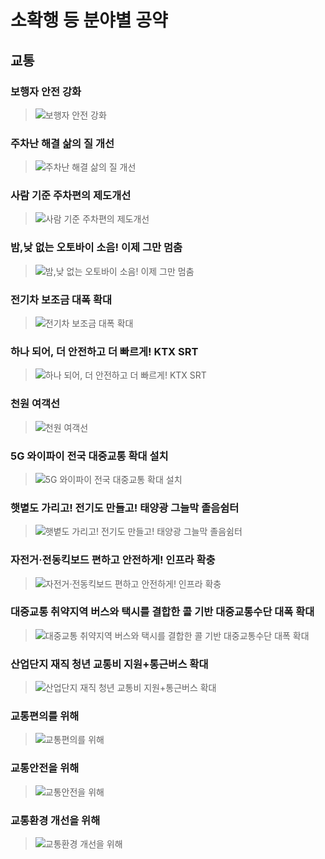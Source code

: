 # 소확행 등 분야별 공약

## 교통

### 보행자 안전 강화
> ![보행자 안전 강화](004_004_001.png)

### 주차난 해결 삶의 질 개선
> ![주차난 해결 삶의 질 개선](004_004_002.png)

### 사람 기준 주차편의 제도개선
> ![사람 기준 주차편의 제도개선](004_004_003.png)

### 밤,낮 없는 오토바이 소음! 이제 그만 멈춤
> ![밤,낮 없는 오토바이 소음! 이제 그만 멈춤](004_004_004.jpg)

### 전기차 보조금 대폭 확대
> ![전기차 보조금 대폭 확대](004_004_005.jpg)

### 하나 되어, 더 안전하고 더 빠르게! KTX SRT
> ![하나 되어, 더 안전하고 더 빠르게! KTX SRT](004_004_006.png)

### 천원 여객선
> ![천원 여객선](004_004_007.png)

### 5G 와이파이 전국 대중교통 확대 설치
> ![5G 와이파이 전국 대중교통 확대 설치](004_004_008.png)

### 햇볕도 가리고! 전기도 만들고! 태양광 그늘막 졸음쉼터
> ![햇볕도 가리고! 전기도 만들고! 태양광 그늘막 졸음쉼터](004_004_009.png)

### 자전거·전동킥보드 편하고 안전하게! 인프라 확충
> ![자전거·전동킥보드 편하고 안전하게! 인프라 확충](004_004_010.png)

### 대중교통 취약지역 버스와 택시를 결합한 콜 기반 대중교통수단 대폭 확대
> ![대중교통 취약지역 버스와 택시를 결합한 콜 기반 대중교통수단 대폭 확대](004_004_011.png)

### 산업단지 재직 청년 교통비 지원+통근버스 확대
> ![산업단지 재직 청년 교통비 지원+통근버스 확대](004_004_012.png)

### 교통편의를 위해
> ![교통편의를 위해](004_004_013.png)

### 교통안전을 위해
> ![교통안전을 위해](004_004_014.png)

### 교통환경 개선을 위해
> ![교통환경 개선을 위해](004_004_015.png)